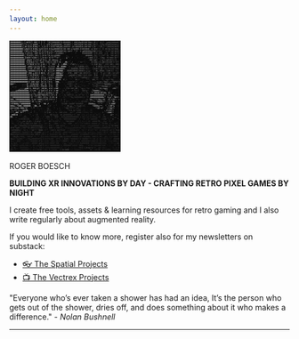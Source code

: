 ```yaml
---
layout: home
---
```


<img src="/images/about.png" width="200" height="200" />

ROGER BOESCH

**BUILDING XR INNOVATIONS BY DAY - CRAFTING RETRO PIXEL GAMES BY NIGHT**

I create free tools, assets & learning resources for retro gaming and
I also write regularly about augmented reality.

If you would like to know more, register also for my newsletters on substack:

- [👓 The Spatial Projects](https://visionos.substack.com/)
- [📺 The Vectrex Projects](https://vectrex.substack.com/)

"Everyone who’s ever taken a shower has had an idea, It’s the person who gets out of the shower, dries off, and does something about it who makes a difference." - *Nolan Bushnell*

---
